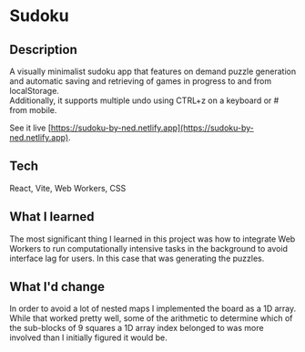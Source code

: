 # Sudoku

## Description

A visually minimalist sudoku app that features on demand puzzle generation and
automatic saving and retrieving of games in progress to and from localStorage.  
Additionally, it supports multiple undo using CTRL+z on a keyboard or # from
mobile.

See it live [https://sudoku-by-ned.netlify.app](https://sudoku-by-ned.netlify.app).

## Tech

React, Vite, Web Workers, CSS

## What I learned

The most significant thing I learned in this project was how to integrate Web
Workers to run computationally intensive tasks in the background to avoid
interface lag for users. In this case that was generating the puzzles.

## What I'd change

In order to avoid a lot of nested maps I implemented the board as a 1D array.  
While that worked pretty well, some of the arithmetic to determine which of
the sub-blocks of 9 squares a 1D array index belonged to was more involved
than I initially figured it would be.

